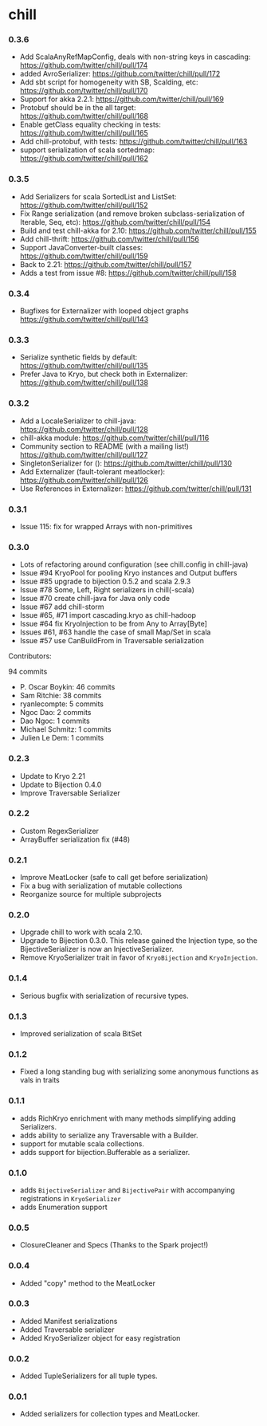 # chill #

### 0.3.6
* Add ScalaAnyRefMapConfig, deals with non-string keys in cascading: https://github.com/twitter/chill/pull/174
* added AvroSerializer: https://github.com/twitter/chill/pull/172
* Add sbt script for homogeneity with SB, Scalding, etc: https://github.com/twitter/chill/pull/170
* Support for akka 2.2.1: https://github.com/twitter/chill/pull/169
* Protobuf should be in the all target: https://github.com/twitter/chill/pull/168
* Enable getClass equality checking in tests: https://github.com/twitter/chill/pull/165
* Add chill-protobuf, with tests: https://github.com/twitter/chill/pull/163
* support serialization of scala sortedmap: https://github.com/twitter/chill/pull/162

### 0.3.5
* Add Serializers for scala SortedList and ListSet: https://github.com/twitter/chill/pull/152
* Fix Range serialization (and remove broken subclass-serialization of Iterable, Seq, etc): https://github.com/twitter/chill/pull/154
* Build and test chill-akka for 2.10: https://github.com/twitter/chill/pull/155
* Add chill-thrift: https://github.com/twitter/chill/pull/156
* Support JavaConverter-built classes: https://github.com/twitter/chill/pull/159
* Back to 2.21: https://github.com/twitter/chill/pull/157
* Adds a test from issue #8: https://github.com/twitter/chill/pull/158

### 0.3.4
* Bugfixes for Externalizer with looped object graphs https://github.com/twitter/chill/pull/143

### 0.3.3
* Serialize synthetic fields by default: https://github.com/twitter/chill/pull/135
* Prefer Java to Kryo, but check both in Externalizer: https://github.com/twitter/chill/pull/138

### 0.3.2

* Add a LocaleSerializer to chill-java: https://github.com/twitter/chill/pull/128
* chill-akka module: https://github.com/twitter/chill/pull/116
* Community section to README (with a mailing list!) https://github.com/twitter/chill/pull/127
* SingletonSerializer for (): https://github.com/twitter/chill/pull/130
* Add Externalizer (fault-tolerant meatlocker): https://github.com/twitter/chill/pull/126
* Use References in Externalizer: https://github.com/twitter/chill/pull/131

### 0.3.1

* Issue 115: fix for wrapped Arrays with non-primitives

### 0.3.0
* Lots of refactoring around configuration (see chill.config in chill-java)
* Issue #94 KryoPool for pooling Kryo instances and Output buffers
* Issue #85 upgrade to bijection 0.5.2 and scala 2.9.3
* Issue #78 Some, Left, Right serializers in chill(-scala)
* Issue #70 create chill-java for Java only code
* Issue #67 add chill-storm
* Issue #65, #71 import cascading.kryo as chill-hadoop
* Issue #64 fix KryoInjection to be from Any to Array[Byte]
* Issues #61, #63 handle the case of small Map/Set in scala
* Issue #57 use CanBuildFrom in Traversable serialization

Contributors:

94 commits
* P. Oscar Boykin: 46 commits
* Sam Ritchie: 38 commits
* ryanlecompte: 5 commits
* Ngoc Dao: 2 commits
* Dao Ngoc: 1 commits
* Michael Schmitz: 1 commits
* Julien Le Dem: 1 commits

### 0.2.3
* Update to Kryo 2.21
* Update to Bijection 0.4.0
* Improve Traversable Serializer

### 0.2.2

* Custom RegexSerializer
* ArrayBuffer serialization fix (#48)

### 0.2.1
* Improve MeatLocker (safe to call get before serialization)
* Fix a bug with serialization of mutable collections
* Reorganize source for multiple subprojects

### 0.2.0

* Upgrade chill to work with scala 2.10.
* Upgrade to Bijection 0.3.0. This release gained the Injection type, so the BijectiveSerializer is now an InjectiveSerializer.
* Remove KryoSerializer trait in favor of `KryoBijection` and `KryoInjection`.

### 0.1.4
* Serious bugfix with serialization of recursive types.

### 0.1.3
* Improved serialization of scala BitSet

### 0.1.2
* Fixed a long standing bug with serializing some anonymous functions as vals in traits

### 0.1.1

* adds RichKryo enrichment with many methods simplifying adding Serializers.
* adds ability to serialize any Traversable with a Builder.
* support for mutable scala collections.
* adds support for bijection.Bufferable as a serializer.

### 0.1.0

* adds `BijectiveSerializer` and `BijectivePair` with accompanying registrations in `KryoSerializer`
* adds Enumeration support

### 0.0.5

* ClosureCleaner and Specs (Thanks to the Spark project!)

### 0.0.4

* Added "copy" method to the MeatLocker

### 0.0.3

* Added Manifest serializations
* Added Traversable serializer
* Added KryoSerializer object for easy registration

### 0.0.2

* Added TupleSerializers for all tuple types.

### 0.0.1

* Added serializers for collection types and MeatLocker.

